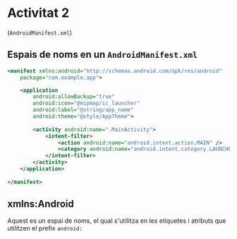 # Activitat 2

(`AndroidManifest.xml`)

## Espais de noms en un `AndroidManifest.xml`

```xml
<manifest xmlns:android="http://schemas.android.com/apk/res/android"
    package="com.example.app">

    <application
        android:allowBackup="true"
        android:icon="@mipmap/ic_launcher"
        android:label="@string/app_name"
        android:theme="@style/AppTheme">
        
        <activity android:name=".MainActivity">
            <intent-filter>
                <action android:name="android.intent.action.MAIN" />
                <category android:name="android.intent.category.LAUNCHER" />
            </intent-filter>
        </activity>
    </application>
    
</manifest>
```

## xmlns:Android

Aquest es un espai de noms, el qual s'utilitza en les etiquetes i atributs que utilitzen el prefix `android:`

